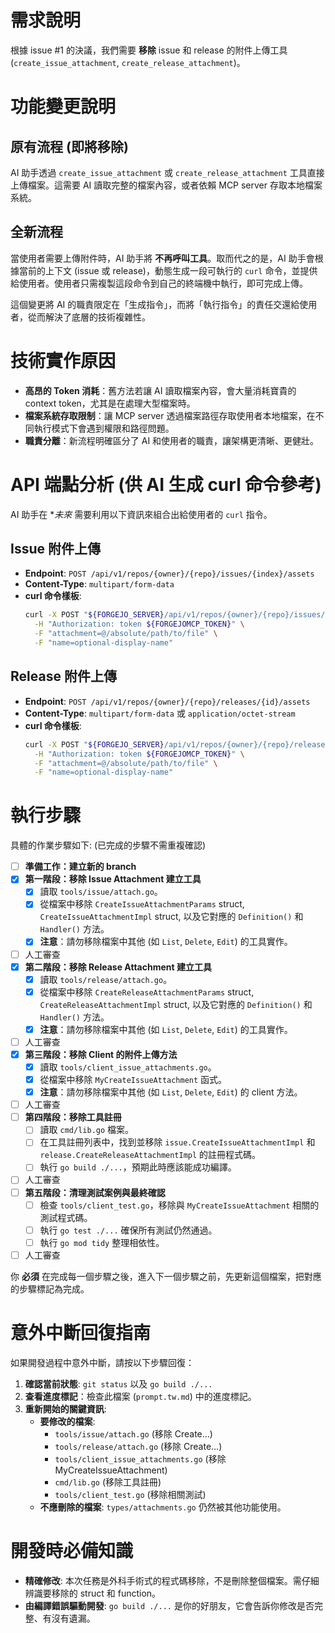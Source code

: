 # 需求說明

根據 issue #1 的決議，我們需要 **移除** issue 和 release 的附件上傳工具 (`create_issue_attachment`, `create_release_attachment`)。

# 功能變更說明

## 原有流程 (即將移除)

AI 助手透過 `create_issue_attachment` 或 `create_release_attachment` 工具直接上傳檔案。這需要 AI 讀取完整的檔案內容，或者依賴 MCP server 存取本地檔案系統。

## 全新流程

當使用者需要上傳附件時，AI 助手將 **不再呼叫工具**。取而代之的是，AI 助手會根據當前的上下文 (issue 或 release)，動態生成一段可執行的 `curl` 命令，並提供給使用者。使用者只需複製這段命令到自己的終端機中執行，即可完成上傳。

這個變更將 AI 的職責限定在「生成指令」，而將「執行指令」的責任交還給使用者，從而解決了底層的技術複雜性。

# 技術實作原因

- **高昂的 Token 消耗**：舊方法若讓 AI 讀取檔案內容，會大量消耗寶貴的 context token，尤其是在處理大型檔案時。
- **檔案系統存取限制**：讓 MCP server 透過檔案路徑存取使用者本地檔案，在不同執行模式下會遇到權限和路徑問題。
- **職責分離**：新流程明確區分了 AI 和使用者的職責，讓架構更清晰、更健壯。

# API 端點分析 (供 AI 生成 curl 命令參考)

AI 助手在 **未來* 需要利用以下資訊來組合出給使用者的 `curl` 指令。

## Issue 附件上傳

- **Endpoint**: `POST /api/v1/repos/{owner}/{repo}/issues/{index}/assets`
- **Content-Type**: `multipart/form-data`
- **curl 命令樣板**:
  ```bash
  curl -X POST "${FORGEJO_SERVER}/api/v1/repos/{owner}/{repo}/issues/{index}/assets" \
    -H "Authorization: token ${FORGEJOMCP_TOKEN}" \
    -F "attachment=@/absolute/path/to/file" \
    -F "name=optional-display-name"
  ```

## Release 附件上傳

- **Endpoint**: `POST /api/v1/repos/{owner}/{repo}/releases/{id}/assets`
- **Content-Type**: `multipart/form-data` 或 `application/octet-stream`
- **curl 命令樣板**:
  ```bash
  curl -X POST "${FORGEJO_SERVER}/api/v1/repos/{owner}/{repo}/releases/{id}/assets" \
    -H "Authorization: token ${FORGEJOMCP_TOKEN}" \
    -F "attachment=@/absolute/path/to/file" \
    -F "name=optional-display-name"
  ```

# 執行步驟

具體的作業步驟如下: (已完成的步驟不需重複確認)

- [ ] **準備工作：建立新的 branch**
- [x] **第一階段：移除 Issue Attachment 建立工具**
    - [x] 讀取 `tools/issue/attach.go`。
    - [x] 從檔案中移除 `CreateIssueAttachmentParams` struct, `CreateIssueAttachmentImpl` struct, 以及它對應的 `Definition()` 和 `Handler()` 方法。
    - [x] **注意**：請勿移除檔案中其他 (如 `List`, `Delete`, `Edit`) 的工具實作。
- [ ] 人工審查
- [x] **第二階段：移除 Release Attachment 建立工具**
    - [x] 讀取 `tools/release/attach.go`。
    - [x] 從檔案中移除 `CreateReleaseAttachmentParams` struct, `CreateReleaseAttachmentImpl` struct, 以及它對應的 `Definition()` 和 `Handler()` 方法。
    - [x] **注意**：請勿移除檔案中其他 (如 `List`, `Delete`, `Edit`) 的工具實作。
- [ ] 人工審查
- [x] **第三階段：移除 Client 的附件上傳方法**
    - [x] 讀取 `tools/client_issue_attachments.go`。
    - [x] 從檔案中移除 `MyCreateIssueAttachment` 函式。
    - [x] **注意**：請勿移除檔案中其他 (如 `List`, `Delete`, `Edit`) 的 client 方法。
- [ ] 人工審查
- [ ] **第四階段：移除工具註冊**
    - [ ] 讀取 `cmd/lib.go` 檔案。
    - [ ] 在工具註冊列表中，找到並移除 `issue.CreateIssueAttachmentImpl` 和 `release.CreateReleaseAttachmentImpl` 的註冊程式碼。
    - [ ] 執行 `go build ./...`，預期此時應該能成功編譯。
- [ ] 人工審查
- [ ] **第五階段：清理測試案例與最終確認**
    - [ ] 檢查 `tools/client_test.go`，移除與 `MyCreateIssueAttachment` 相關的測試程式碼。
    - [ ] 執行 `go test ./...` 確保所有測試仍然通過。
    - [ ] 執行 `go mod tidy` 整理相依性。
- [ ] 人工審查

你 **必須** 在完成每一個步驟之後，進入下一個步驟之前，先更新這個檔案，把對應的步驟標記為完成。

# 意外中斷回復指南

如果開發過程中意外中斷，請按以下步驟回復：

1.  **確認當前狀態**: `git status` 以及 `go build ./...`
2.  **查看進度標記**：檢查此檔案 (`prompt.tw.md`) 中的進度標記。
3.  **重新開始的關鍵資訊**:
    - **要修改的檔案**:
        - `tools/issue/attach.go` (移除 Create...)
        - `tools/release/attach.go` (移除 Create...)
        - `tools/client_issue_attachments.go` (移除 MyCreateIssueAttachment)
        - `cmd/lib.go` (移除工具註冊)
        - `tools/client_test.go` (移除相關測試)
    - **不應刪除的檔案**: `types/attachments.go` 仍然被其他功能使用。

# 開發時必備知識

- **精確修改**: 本次任務是外科手術式的程式碼移除，不是刪除整個檔案。需仔細辨識要移除的 struct 和 function。
- **由編譯錯誤驅動開發**: `go build ./...` 是你的好朋友，它會告訴你修改是否完整、有沒有遺漏。
